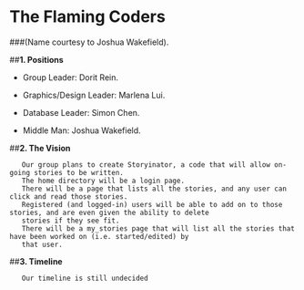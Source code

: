 # The Flaming Coders 
###(Name courtesy to Joshua Wakefield). 

##**1. Positions**

* Group Leader: Dorit Rein.

* Graphics/Design Leader: Marlena Lui.

* Database Leader: Simon Chen.

* Middle Man: Joshua Wakefield.


##**2. The Vision**

       Our group plans to create Storyinator, a code that will allow on-going stories to be written. 
       The home directory will be a login page.
       There will be a page that lists all the stories, and any user can click and read those stories.
       Registered (and logged-in) users will be able to add on to those stories, and are even given the ability to delete 
       stories if they see fit.
       There will be a my_stories page that will list all the stories that have been worked on (i.e. started/edited) by 
       that user.


##**3. Timeline**

       Our timeline is still undecided